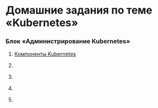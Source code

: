 # Домашние задания по теме «Kubernetes»

### Блок «Администрирование Kubernetes»

1. [Компоненты Kubernetes](3.1/3.1.md)

2. []()

3. []()

4. []()

5. []()
